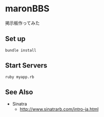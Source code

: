 # maronBBS
掲示板作ってみた

## Set up
```
bundle install
```

## Start Servers
```
ruby myapp.rb
```

## See Also
* Sinatra
  * http://www.sinatrarb.com/intro-ja.html
